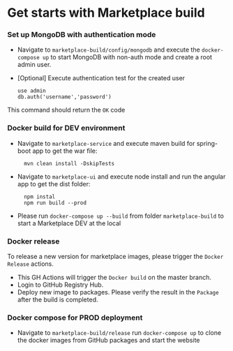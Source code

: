 # Get starts with Marketplace build

### Set up MongoDB with authentication mode
* Navigate to ``marketplace-build/config/mongodb`` and execute the ``docker-compose up`` to start MongoDB with non-auth mode and create a root admin user.

* [Optional] Execute authentication test for the created user
  ```
  use admin
  db.auth('username','password')
  ```
This command should return the ``OK`` code

### Docker build for DEV environment
* Navigate to ``marketplace-service`` and execute maven build for spring-boot app to get the war file:
  ```
    mvn clean install -DskipTests
  ```

* Navigate to ``marketplace-ui`` and execute node install and run the angular app to get the dist folder:
  ```
    npm instal
    npm run build --prod
  ```

* Please run ``docker-compose up --build`` from folder ``marketplace-build`` to start a Marketplace DEV at the local

### Docker release
To release a new version for marketplace images, please trigger the ``Docker Release`` actions.
* This GH Actions will trigger the ``Docker build`` on the master branch.
* Login to GitHub Registry Hub.
* Deploy new image to packages.
Please verify the result in the ``Package`` after the build is completed.

### Docker compose for PROD deployment
* Navigate to ``marketplace-build/release`` run ``docker-compose up`` to clone the docker images from GitHub packages and start the website

